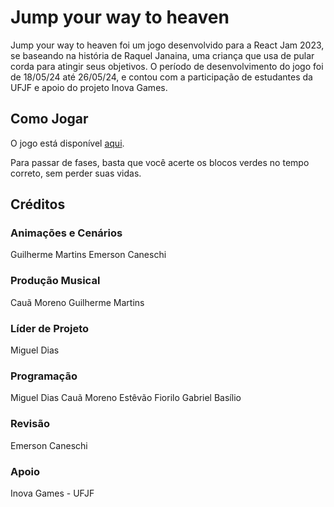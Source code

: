 # Jump your way to heaven

Jump your way to heaven foi um jogo desenvolvido para a React Jam 2023, se baseando na história de Raquel Janaina, uma criança que usa de pular corda para atingir seus objetivos. O período de desenvolvimento do jogo foi de 18/05/24 até 26/05/24, e contou com a participação de estudantes da UFJF e apoio do projeto Inova Games.

## Como Jogar
O jogo está disponível [aqui](https://react-jam-game.vercel.app). 

Para passar de fases, basta que você acerte os blocos verdes no tempo correto, sem perder suas vidas.

## Créditos

### Animações e Cenários
Guilherme Martins
Emerson Caneschi


### Produção Musical
Cauã Moreno
Guilherme Martins


### Líder de Projeto
Miguel Dias


### Programação
Miguel Dias
Cauã Moreno
Estêvão Fiorilo
Gabriel Basílio


### Revisão
Emerson Caneschi


### Apoio
Inova Games - UFJF
